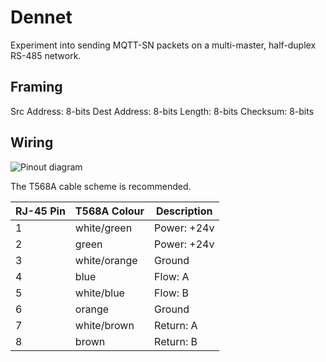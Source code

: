 Dennet
======

Experiment into sending MQTT-SN packets on a multi-master, half-duplex RS-485 network.


Framing
-------

Src Address: 8-bits
Dest Address: 8-bits
Length: 8-bits
<data>
Checksum: 8-bits



Wiring
------

![Pinout diagram](https://github.com/njh/dennet/raw/master/rj45-dennet.png)

The T568A cable scheme is recommended.

| RJ-45 Pin  | T568A Colour | Description  |
| ---------- | ------------ | ------------ |
| 1          | white/green  | Power: +24v  |
| 2          | green        | Power: +24v  |
| 3          | white/orange | Ground       |
| 4          | blue         | Flow: A      |
| 5          | white/blue   | Flow: B      |
| 6          | orange       | Ground       |
| 7          | white/brown  | Return: A    |
| 8          | brown        | Return: B    |
